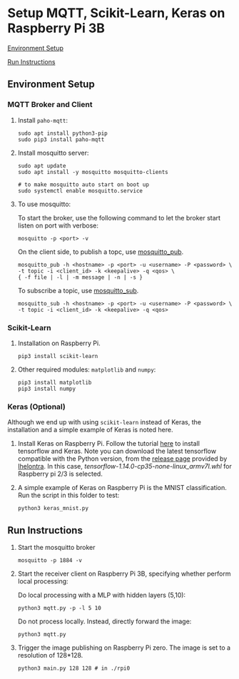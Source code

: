 # Setup MQTT, Scikit-Learn, Keras on Raspberry Pi 3B

[Environment Setup](#Environment-Setup)

[Run Instructions](#Run-Instructions)

## Environment Setup

### MQTT Broker and Client

1. Install `paho-mqtt`:

   ```shell
   sudo apt install python3-pip
   sudo pip3 install paho-mqtt
   ```

2. Install mosquitto server:

   ```shell
   sudo apt update
   sudo apt install -y mosquitto mosquitto-clients
   
   # to make mosquitto auto start on boot up
   sudo systemctl enable mosquitto.service
   ```

3. To use mosquitto:

   To start the broker, use the following command to let the broker start listen on port <port> with verbose:

   ```shell
   mosquitto -p <port> -v
   ```

   On the client side, to publish a topc, use [mosquitto_pub](https://mosquitto.org/man/mosquitto_pub-1.html).

   ```shell
   mosquitto_pub -h <hostname> -p <port> -u <username> -P <password> \ 
   -t topic -i <client_id> -k <keepalive> -q <qos> \
   { -f file | -l | -m message | -n | -s }
   ```

   To subscribe a topic, use [mosquitto_sub](https://mosquitto.org/man/mosquitto_sub-1.html).
   
   ```shell
   mosquitto_sub -h <hostname> -p <port> -u <username> -P <password> \
   -t topic -i <client_id> -k <keepalive> -q <qos>
   ```
   

### Scikit-Learn

1. Installation on Raspberry Pi.

   ```shell
   pip3 install scikit-learn
   ```

2. Other required modules: `matplotlib` and `numpy`:

   ```shell
   pip3 install matplotlib
   pip3 install numpy
   ```

### Keras (Optional)

Although we end up with using `scikit-learn` instead of Keras, the installation and a simple example of Keras is noted here.

1. Install Keras on Raspberry Pi. Follow the tutorial [here](https://medium.com/@abhizcc/installing-latest-tensor-flow-and-keras-on-raspberry-pi-aac7dbf95f2) to install tensorflow and Keras.
   Note you can download the latest tensorflow compatible with the Python version, from the [release page](https://github.com/lhelontra/tensorflow-on-arm/releases/) provided by [lhelontra](https://github.com/lhelontra). In this case, *tensorflow-1.14.0-cp35-none-linux_armv7l.whl* for  Raspberry pi 2/3 is selected. 

2. A simple example of Keras on Raspberry Pi is the MNIST classification. Run the script in this folder to test:

   ```shell
   python3 keras_mnist.py
   ```

## Run Instructions

1. Start the mosquitto broker

   ```shell
   mosquitto -p 1884 -v
   ```

2. Start the receiver client on Raspberry Pi 3B, specifying whether perform local processing:

   Do local processing with a MLP with hidden layers (5,10):

   ```shell
   python3 mqtt.py -p -l 5 10
   ```

   Do not process locally. Instead, directly forward the image:

   ```shell
   python3 mqtt.py
   ```

3. Trigger the image publishing on Raspberry Pi zero. The image is set to a resolution of 128*128.

   ```shell
   python3 main.py 128 128 # in ./rpi0
   ```

   